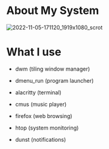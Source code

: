 
# About My System <a name="About"></a>

![2022-11-05-171120_1919x1080_scrot](https://user-images.githubusercontent.com/95656575/200129346-c3a9d2d3-ebc2-45f0-9de5-3d0bde2af8e2.png)

# What I use

- dwm (tiling window manager)
  
- dmenu_run (program launcher)
  
- alacritty (terminal)

- cmus (music player)
  
- firefox (web browsing)
  
- htop (system monitoring)
  
- dunst (notifications)
